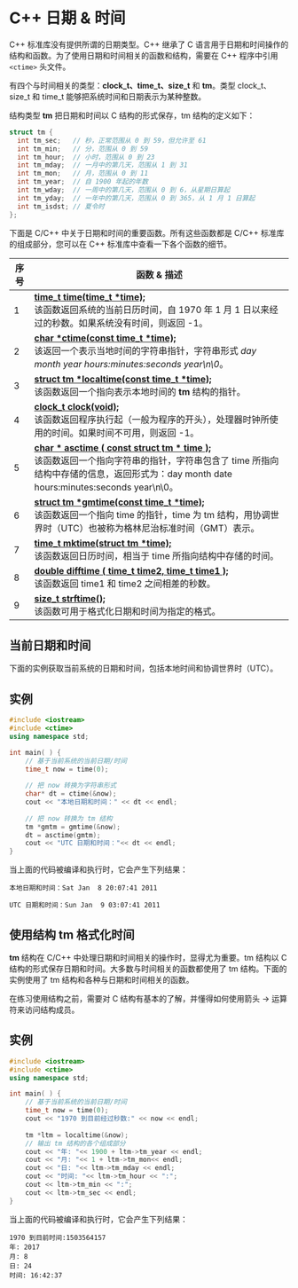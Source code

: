# C++ 日期 & 时间

C++ 标准库没有提供所谓的日期类型。C++ 继承了 C 语言用于日期和时间操作的结构和函数。为了使用日期和时间相关的函数和结构，需要在 C++ 程序中引用 `<ctime>` 头文件。

有四个与时间相关的类型：**clock_t、time_t、size_t** 和 **tm**。类型 clock_t、size_t 和 time_t 能够把系统时间和日期表示为某种整数。

结构类型 **tm** 把日期和时间以 C 结构的形式保存，tm 结构的定义如下：

```cpp
struct tm {
  int tm_sec;   // 秒，正常范围从 0 到 59，但允许至 61
  int tm_min;   // 分，范围从 0 到 59
  int tm_hour;  // 小时，范围从 0 到 23
  int tm_mday;  // 一月中的第几天，范围从 1 到 31
  int tm_mon;   // 月，范围从 0 到 11
  int tm_year;  // 自 1900 年起的年数
  int tm_wday;  // 一周中的第几天，范围从 0 到 6，从星期日算起
  int tm_yday;  // 一年中的第几天，范围从 0 到 365，从 1 月 1 日算起
  int tm_isdst; // 夏令时
};
```

下面是 C/C++ 中关于日期和时间的重要函数。所有这些函数都是 C/C++ 标准库的组成部分，您可以在 C++ 标准库中查看一下各个函数的细节。

| 序号  | 函数 & 描述                                                                                                                                                                                                      |
| --- | ------------------------------------------------------------------------------------------------------------------------------------------------------------------------------------------------------------ |
| 1   | [**time_t time(time_t *time);**](https://www.runoob.com/cplusplus/c-function-time.html)  <br>该函数返回系统的当前日历时间，自 1970 年 1 月 1 日以来经过的秒数。如果系统没有时间，则返回 -1。                                                         |
| 2   | [**char *ctime(const time_t *time);**](https://www.runoob.com/cplusplus/c-function-ctime.html)  <br>该返回一个表示当地时间的字符串指针，字符串形式 _day month year hours:minutes:seconds year\n\0_。                                 |
| 3   | [**struct tm *localtime(const time_t *time);**](https://www.runoob.com/cplusplus/c-function-localtime.html)  <br>该函数返回一个指向表示本地时间的 **tm** 结构的指针。                                                              |
| 4   | [**clock_t clock(void);**](https://www.runoob.com/cplusplus/c-function-clock.html)  <br>该函数返回程序执行起（一般为程序的开头），处理器时钟所使用的时间。如果时间不可用，则返回 -1。                                                                     |
| 5   | [**char * asctime ( const struct tm * time );**](https://www.runoob.com/cplusplus/c-function-asctime.html)  <br>该函数返回一个指向字符串的指针，字符串包含了 time 所指向结构中存储的信息，返回形式为：day month date hours:minutes:seconds year\n\0。 |
| 6   | [**struct tm *gmtime(const time_t *time);**](https://www.runoob.com/cplusplus/c-function-gmtime.html)  <br>该函数返回一个指向 time 的指针，time 为 tm 结构，用协调世界时（UTC）也被称为格林尼治标准时间（GMT）表示。                                   |
| 7   | [**time_t mktime(struct tm *time);**](https://www.runoob.com/cplusplus/c-function-mktime.html)  <br>该函数返回日历时间，相当于 time 所指向结构中存储的时间。                                                                          |
| 8   | [**double difftime ( time_t time2, time_t time1 );**](https://www.runoob.com/cplusplus/c-function-difftime.html)  <br>该函数返回 time1 和 time2 之间相差的秒数。                                                           |
| 9   | [**size_t strftime();**](https://www.runoob.com/cplusplus/c-function-strftime.html)  <br>该函数可用于格式化日期和时间为指定的格式。                                                                                               |

## 当前日期和时间

下面的实例获取当前系统的日期和时间，包括本地时间和协调世界时（UTC）。

## 实例

```cpp
#include <iostream> 
#include <ctime> 
using namespace std; 

int main( ) { 
	// 基于当前系统的当前日期/时间 
	time_t now = time(0); 
	
	// 把 now 转换为字符串形式 
	char* dt = ctime(&now); 
	cout << "本地日期和时间：" << dt << endl; 
	
	// 把 now 转换为 tm 结构 
	tm *gmtm = gmtime(&now); 
	dt = asctime(gmtm); 
	cout << "UTC 日期和时间："<< dt << endl; 
}
```

当上面的代码被编译和执行时，它会产生下列结果：

```
本地日期和时间：Sat Jan  8 20:07:41 2011

UTC 日期和时间：Sun Jan  9 03:07:41 2011
```

## 使用结构 tm 格式化时间

**tm** 结构在 C/C++ 中处理日期和时间相关的操作时，显得尤为重要。tm 结构以 C 结构的形式保存日期和时间。大多数与时间相关的函数都使用了 tm 结构。下面的实例使用了 tm 结构和各种与日期和时间相关的函数。

在练习使用结构之前，需要对 C 结构有基本的了解，并懂得如何使用箭头 -> 运算符来访问结构成员。

## 实例

```cpp
#include <iostream> 
#include <ctime> 
using namespace std; 

int main( ) { 
	// 基于当前系统的当前日期/时间 
	time_t now = time(0); 
	cout << "1970 到目前经过秒数:" << now << endl; 
	
	tm *ltm = localtime(&now); 
	// 输出 tm 结构的各个组成部分 
	cout << "年: "<< 1900 + ltm->tm_year << endl; 
	cout << "月: "<< 1 + ltm->tm_mon<< endl; 
	cout << "日: "<< ltm->tm_mday << endl; 
	cout << "时间: "<< ltm->tm_hour << ":"; 
	cout << ltm->tm_min << ":"; 
	cout << ltm->tm_sec << endl; 
}
```

当上面的代码被编译和执行时，它会产生下列结果：

```
1970 到目前时间:1503564157
年: 2017
月: 8
日: 24
时间: 16:42:37
```